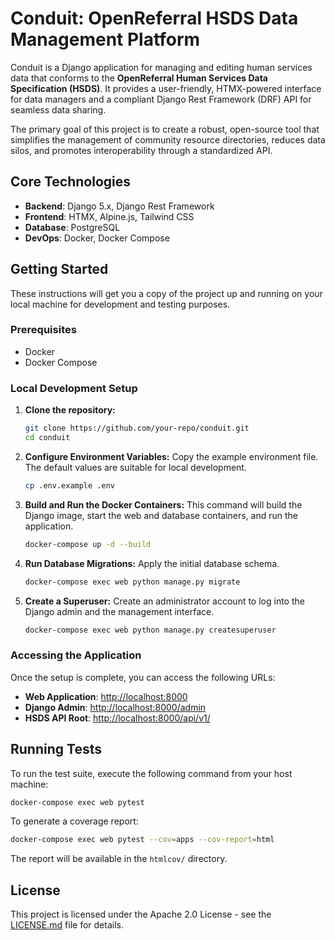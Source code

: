# Conduit: OpenReferral HSDS Data Management Platform

[](https://www.google.com/search?q=https://github.com/your-repo/conduit/actions)
[](https://www.google.com/search?q=https://codecov.io/gh/your-repo/conduit)
[](https://opensource.org/licenses/MIT)

Conduit is a Django application for managing and editing human services data that conforms to the **OpenReferral Human Services Data Specification (HSDS)**. It provides a user-friendly, HTMX-powered interface for data managers and a compliant Django Rest Framework (DRF) API for seamless data sharing.

The primary goal of this project is to create a robust, open-source tool that simplifies the management of community resource directories, reduces data silos, and promotes interoperability through a standardized API.

## Core Technologies

  - **Backend**: Django 5.x, Django Rest Framework
  - **Frontend**: HTMX, Alpine.js, Tailwind CSS
  - **Database**: PostgreSQL
  - **DevOps**: Docker, Docker Compose

## Getting Started

These instructions will get you a copy of the project up and running on your local machine for development and testing purposes.

### Prerequisites

  - Docker
  - Docker Compose

### Local Development Setup

1.  **Clone the repository:**

    ```bash
    git clone https://github.com/your-repo/conduit.git
    cd conduit
    ```

2.  **Configure Environment Variables:**
    Copy the example environment file. The default values are suitable for local development.

    ```bash
    cp .env.example .env
    ```

3.  **Build and Run the Docker Containers:**
    This command will build the Django image, start the web and database containers, and run the application.

    ```bash
    docker-compose up -d --build
    ```

4.  **Run Database Migrations:**
    Apply the initial database schema.

    ```bash
    docker-compose exec web python manage.py migrate
    ```

5.  **Create a Superuser:**
    Create an administrator account to log into the Django admin and the management interface.

    ```bash
    docker-compose exec web python manage.py createsuperuser
    ```

### Accessing the Application

Once the setup is complete, you can access the following URLs:

  - **Web Application**: [http://localhost:8000](https://www.google.com/search?q=http://localhost:8000)
  - **Django Admin**: [http://localhost:8000/admin](https://www.google.com/search?q=http://localhost:8000/admin)
  - **HSDS API Root**: [http://localhost:8000/api/v1/](https://www.google.com/search?q=http://localhost:8000/api/v1/)

## Running Tests

To run the test suite, execute the following command from your host machine:

```bash
docker-compose exec web pytest
```

To generate a coverage report:

```bash
docker-compose exec web pytest --cov=apps --cov-report=html
```

The report will be available in the `htmlcov/` directory.

## License

This project is licensed under the Apache 2.0 License - see the [LICENSE.md](LICENSE.md) file for details.
